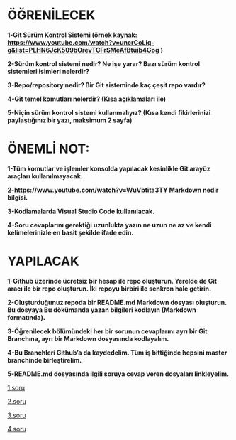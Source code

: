 # ÖĞRENİLECEK

**1-Git Sürüm Kontrol Sistemi (örnek kaynak: https://www.youtube.com/watch?v=uncrCoLiq-g&list=PLHN6JcK509bOrevTCFrSMeAfBtuib4Gpg )**

**2-Sürüm kontrol sistemi nedir? Ne işe yarar? Bazı sürüm kontrol sistemleri isimleri nelerdir?**

**3-Repo/repository nedir? Bir Git sisteminde kaç çeşit repo vardır?**

**4-Git temel komutları nelerdir? (Kısa açıklamaları ile)**

**5-Niçin sürüm kontrol sistemi kullanmalıyız? (Kısa kendi fikirlerinizi paylaştığınız bir yazı, maksimum 2 sayfa)**

# ÖNEMLİ NOT:

**1-Tüm komutlar ve işlemler konsolda yapılacak kesinlikle Git arayüz araçları kullanılmayacak.**

**2-https://www.youtube.com/watch?v=WuVbtita3TY Markdown nedir bilgisi.**

**3-Kodlamalarda Visual Studio Code kullanılacak.**

**4-Soru cevaplarını gerektiği uzunlukta yazın ne uzun ne az ve kendi kelimelerinizle en basit şekilde ifade edin.**



# YAPILACAK

**1-Github üzerinde ücretsiz bir hesap ile repo oluşturun. Yerelde de Git aracı ile bir repo oluşturun. İki repoyu birbiri ile senkron hale getirin.**

**2-Oluşturduğunuz repoda bir README.md Markdown dosyası oluşturun. Bu dosyaya Bu dökümanda yazan bilgileri kodlayın (Markdown formatında).**

**3-Öğrenilecek bölümündeki her bir sorunun cevaplarını ayrı bir Git Branchına, ayrı bir Markdown dosyasında kodlayalım.**

**4-Bu Branchleri Github’a da kaydedelim. Tüm iş bittiğinde hepsini master branchinde birleştirelim.**

**5-README.md dosyasında ilgili soruya cevap veren dosyaları linkleyelim.**

[1.soru](https://github.com/hzeynep78/odev2/blob/1.soru/1.soru.md)

[2.soru](https://github.com/hzeynep78/odev2/blob/2.soru/2.soru.md)

[3.soru](https://github.com/hzeynep78/odev2/blob/3.soru/3.soru.md)

[4.soru](https://github.com/hzeynep78/odev2/blob/4.soru/4.soru.md)

